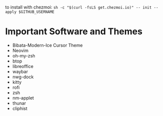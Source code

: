 to install with chezmoi:
`sh -c "$(curl -fsLS get.chezmoi.io)" -- init --apply $GITHUB_USERNAME`

# Important Software and Themes
- Bibata-Modern-Ice Cursor Theme
- Neovim
- oh-my-zsh
- btop
- libreoffice
- waybar
- nwg-dock
- kitty
- rofi
- zsh
- nm-applet
- thunar
- cliphist

